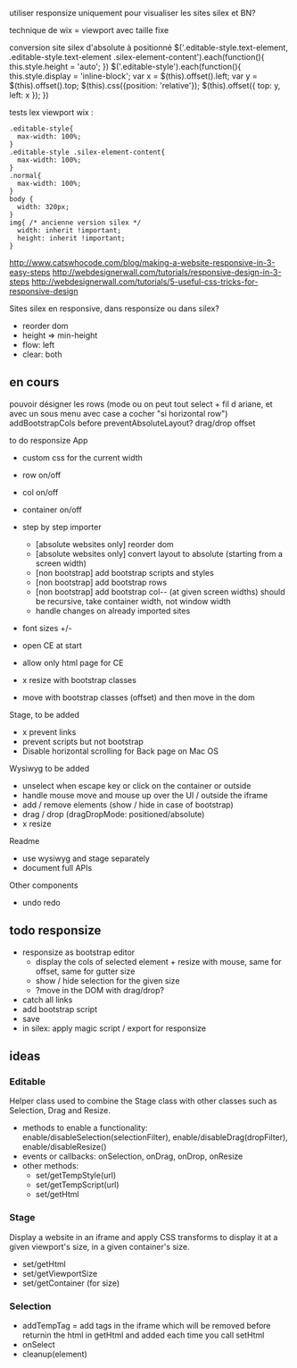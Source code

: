 utiliser responsize uniquement pour visualiser les sites silex et BN?

technique de wix = viewport avec taille fixe

conversion site silex d'absolute à positionné
$('.editable-style.text-element, .editable-style.text-element .silex-element-content').each(function(){
    this.style.height = 'auto';
})
$('.editable-style').each(function(){
    this.style.display = 'inline-block';
    var x =  $(this).offset().left;
    var y =  $(this).offset().top;
    $(this).css({position: 'relative'});
    $(this).offset({ top: y, left: x });
})


tests lex
    viewport wix :
    <meta name="viewport" content="width=320, user-scalable=no, maximum-scale=2.2">

    .editable-style{
      max-width: 100%;
    }
    .editable-style .silex-element-content{
      max-width: 100%;
    }
    .normal{
      max-width: 100%;
    }
    body {
      width: 320px;
    }
    img{ /* ancienne version silex */
      width: inherit !important;
      height: inherit !important;
    }


http://www.catswhocode.com/blog/making-a-website-responsive-in-3-easy-steps
http://webdesignerwall.com/tutorials/responsive-design-in-3-steps
http://webdesignerwall.com/tutorials/5-useful-css-tricks-for-responsive-design


Sites silex en responsive, dans responsize ou dans silex?
- reorder dom
- height => min-height
- flow: left
- clear: both

## en cours


pouvoir désigner les rows (mode ou on peut tout select + fil d ariane, et avec un sous menu avec case a cocher "si horizontal row")
addBootstrapCols before preventAbsoluteLayout?
drag/drop offset

to do responsize App

* custom css for the current width
* row on/off
* col on/off
* container on/off
* step by step importer

  * [absolute websites only] reorder dom
  * [absolute websites only] convert layout to absolute (starting from a screen width)
  * [non bootstrap] add bootstrap scripts and styles
  * [non bootstrap] add bootstrap rows
  * [non bootstrap] add bootstrap col-*-* (at given screen widths)
    should be recursive, take container width, not window width
  * handle changes on already imported sites

* font sizes +/-
* open CE at start
* allow only html page for CE
* x resize with bootstrap classes
* move with bootstrap classes (offset) and then move in the dom

Stage, to be added

* x prevent links
* prevent scripts but not bootstrap
* Disable horizontal scrolling for Back page on Mac OS

Wysiwyg to be added

* unselect when escape key or click on the container or outside
* handle mouse move and mouse up over the UI / outside the iframe
* add / remove elements (show / hide in case of bootstrap)
* drag / drop (dragDropMode: positioned/absolute)
* x resize

Readme

* use wysiwyg and stage separately
* document full APIs

Other components

* undo redo

## todo responsize

* responsize as bootstrap editor
  * display the cols of selected element + resize with mouse, same for offset, same for gutter size
  * show / hide selection for the given size
  * ?move in the DOM with drag/drop?
* catch all links
* add bootstrap script
* save
* in silex: apply magic script / export for responsize

## ideas

### Editable

Helper class used to combine the Stage class with other classes such as Selection, Drag and Resize.

* methods to enable a functionality: enable/disableSelection(selectionFilter), enable/disableDrag(dropFilter), enable/disableResize()
* events or callbacks: onSelection, onDrag, onDrop, onResize
* other methods:
  * set/getTempStyle(url)
  * set/getTempScript(url)
  * set/getHtml

### Stage

Display a website in an iframe and apply CSS transforms to display it at a given viewport's size, in a given container's size.

* set/getHtml
* set/getViewportSize
* set/getContainer (for size)

### Selection

* addTempTag = add tags in the iframe which will be removed before returnin the html in getHtml and added each time you call setHtml
* onSelect
* cleanup(element)


